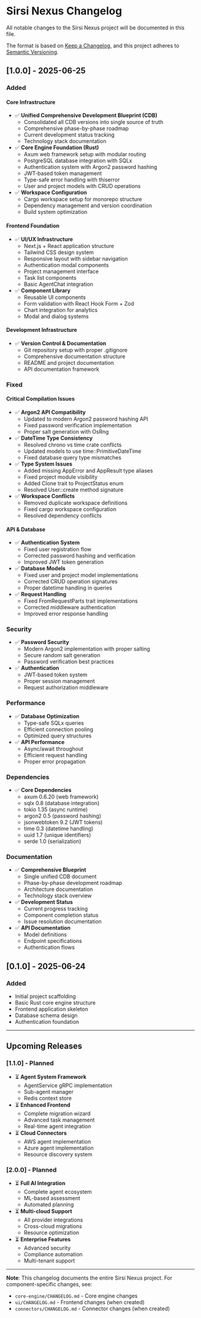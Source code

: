 # Sirsi Nexus Changelog

All notable changes to the Sirsi Nexus project will be documented in this file.

The format is based on [Keep a Changelog](https://keepachangelog.com/en/1.0.0/),
and this project adheres to [Semantic Versioning](https://semver.org/spec/v2.0.0.html).

## [1.0.0] - 2025-06-25

### Added

#### Core Infrastructure
- ✅ **Unified Comprehensive Development Blueprint (CDB)**
  - Consolidated all CDB versions into single source of truth
  - Comprehensive phase-by-phase roadmap
  - Current development status tracking
  - Technology stack documentation
- ✅ **Core Engine Foundation (Rust)**
  - Axum web framework setup with modular routing
  - PostgreSQL database integration with SQLx
  - Authentication system with Argon2 password hashing
  - JWT-based token management
  - Type-safe error handling with thiserror
  - User and project models with CRUD operations
- ✅ **Workspace Configuration**
  - Cargo workspace setup for monorepo structure
  - Dependency management and version coordination
  - Build system optimization

#### Frontend Foundation
- ✅ **UI/UX Infrastructure**
  - Next.js + React application structure
  - Tailwind CSS design system
  - Responsive layout with sidebar navigation
  - Authentication modal components
  - Project management interface
  - Task list components
  - Basic AgentChat integration
- ✅ **Component Library**
  - Reusable UI components
  - Form validation with React Hook Form + Zod
  - Chart integration for analytics
  - Modal and dialog systems

#### Development Infrastructure
- ✅ **Version Control & Documentation**
  - Git repository setup with proper .gitignore
  - Comprehensive documentation structure
  - README and project documentation
  - API documentation framework

### Fixed

#### Critical Compilation Issues
- ✅ **Argon2 API Compatibility**
  - Updated to modern Argon2 password hashing API
  - Fixed password verification implementation
  - Proper salt generation with OsRng
- ✅ **DateTime Type Consistency**
  - Resolved chrono vs time crate conflicts
  - Updated models to use time::PrimitiveDateTime
  - Fixed database query type mismatches
- ✅ **Type System Issues**
  - Added missing AppError and AppResult type aliases
  - Fixed project module visibility
  - Added Clone trait to ProjectStatus enum
  - Resolved User::create method signature
- ✅ **Workspace Conflicts**
  - Removed duplicate workspace definitions
  - Fixed cargo workspace configuration
  - Resolved dependency conflicts

#### API & Database
- ✅ **Authentication System**
  - Fixed user registration flow
  - Corrected password hashing and verification
  - Improved JWT token generation
- ✅ **Database Models**
  - Fixed user and project model implementations
  - Corrected CRUD operation signatures
  - Proper datetime handling in queries
- ✅ **Request Handling**
  - Fixed FromRequestParts trait implementations
  - Corrected middleware authentication
  - Improved error response handling

### Security
- ✅ **Password Security**
  - Modern Argon2 implementation with proper salting
  - Secure random salt generation
  - Password verification best practices
- ✅ **Authentication**
  - JWT-based token system
  - Proper session management
  - Request authorization middleware

### Performance
- ✅ **Database Optimization**
  - Type-safe SQLx queries
  - Efficient connection pooling
  - Optimized query structures
- ✅ **API Performance**
  - Async/await throughout
  - Efficient request handling
  - Proper error propagation

### Dependencies
- ✅ **Core Dependencies**
  - axum 0.6.20 (web framework)
  - sqlx 0.8 (database integration)
  - tokio 1.35 (async runtime)
  - argon2 0.5 (password hashing)
  - jsonwebtoken 9.2 (JWT tokens)
  - time 0.3 (datetime handling)
  - uuid 1.7 (unique identifiers)
  - serde 1.0 (serialization)

### Documentation
- ✅ **Comprehensive Blueprint**
  - Single unified CDB document
  - Phase-by-phase development roadmap
  - Architecture documentation
  - Technology stack overview
- ✅ **Development Status**
  - Current progress tracking
  - Component completion status
  - Issue resolution documentation
- ✅ **API Documentation**
  - Model definitions
  - Endpoint specifications
  - Authentication flows

## [0.1.0] - 2025-06-24

### Added
- Initial project scaffolding
- Basic Rust core engine structure
- Frontend application skeleton
- Database schema design
- Authentication foundation

---

## Upcoming Releases

### [1.1.0] - Planned
- ⏳ **Agent System Framework**
  - AgentService gRPC implementation
  - Sub-agent manager
  - Redis context store
- ⏳ **Enhanced Frontend**
  - Complete migration wizard
  - Advanced task management
  - Real-time agent integration
- ⏳ **Cloud Connectors**
  - AWS agent implementation
  - Azure agent implementation
  - Resource discovery system

### [2.0.0] - Planned
- ⏳ **Full AI Integration**
  - Complete agent ecosystem
  - ML-based assessment
  - Automated planning
- ⏳ **Multi-cloud Support**
  - All provider integrations
  - Cross-cloud migrations
  - Resource optimization
- ⏳ **Enterprise Features**
  - Advanced security
  - Compliance automation
  - Multi-tenant support

---

**Note**: This changelog documents the entire Sirsi Nexus project. For component-specific changes, see:
- `core-engine/CHANGELOG.md` - Core engine changes
- `ui/CHANGELOG.md` - Frontend changes (when created)
- `connectors/CHANGELOG.md` - Connector changes (when created)
